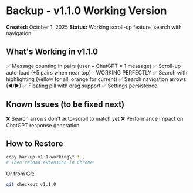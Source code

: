 # Backup - v1.1.0 Working Version
**Created:** October 1, 2025
**Status:** Working scroll-up feature, search with navigation

## What's Working in v1.1.0
✅ Message counting in pairs (user + ChatGPT = 1 message)
✅ Scroll-up auto-load (+5 pairs when near top) - WORKING PERFECTLY
✅ Search with highlighting (yellow for all, orange for current)
✅ Search navigation arrows (◀/▶)
✅ Floating pill with drag support
✅ Settings persistence

## Known Issues (to be fixed next)
❌ Search arrows don't auto-scroll to match yet
❌ Performance impact on ChatGPT response generation

## How to Restore
```bash
copy backup-v1.1-working\*.* .
# Then reload extension in Chrome
```

Or from Git:
```bash
git checkout v1.1.0
```

